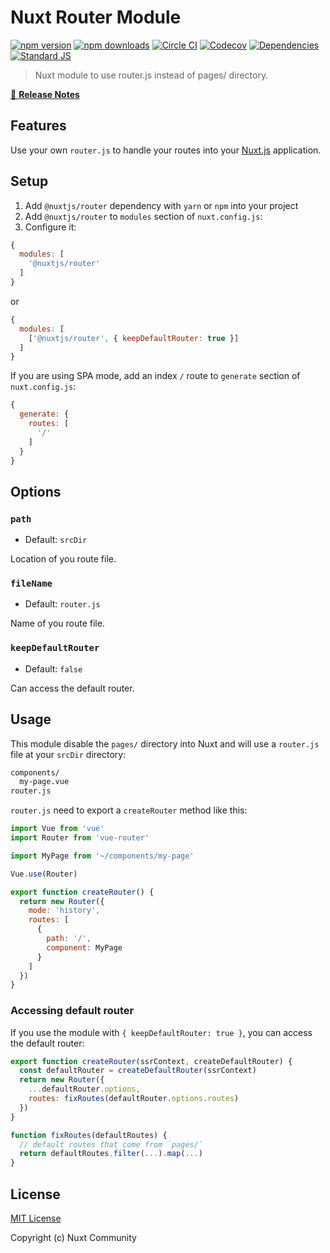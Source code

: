 # Nuxt Router Module

[![npm version][npm-version-src]][npm-version-href]
[![npm downloads][npm-downloads-src]][npm-downloads-href]
[![Circle CI][circle-ci-src]][circle-ci-href]
[![Codecov][codecov-src]][codecov-href]
[![Dependencies][david-dm-src]][david-dm-href]
[![Standard JS][standard-js-src]][standard-js-href]

> Nuxt module to use router.js instead of pages/ directory.

[📖 **Release Notes**](https://github.com/nuxt-community/router-module/releases)

## Features

Use your own `router.js` to handle your routes into your [Nuxt.js](https://nuxtjs.org) application.

## Setup

1. Add `@nuxtjs/router` dependency with `yarn` or `npm` into your project
2. Add `@nuxtjs/router` to `modules` section of `nuxt.config.js`:
3. Configure it:

```js
{
  modules: [
    '@nuxtjs/router'
  ]
}
```

or

```js
{
  modules: [
    ['@nuxtjs/router', { keepDefaultRouter: true }]
  ]
}
```

If you are using SPA mode, add an index `/` route to `generate` section of `nuxt.config.js`:

```js
{
  generate: {
    routes: [
      '/'
    ]
  }
}
```

## Options

### `path`

- Default: `srcDir`

Location of you route file.

### `fileName`

- Default: `router.js`

Name of you route file.

### `keepDefaultRouter`

- Default: `false`

Can access the default router.

## Usage

This module disable the `pages/` directory into Nuxt and will use a `router.js` file at your `srcDir` directory:

```bash
components/
  my-page.vue
router.js
```

`router.js` need to export a `createRouter` method like this:

```js
import Vue from 'vue'
import Router from 'vue-router'

import MyPage from '~/components/my-page'

Vue.use(Router)

export function createRouter() {
  return new Router({
    mode: 'history',
    routes: [
      {
        path: '/',
        component: MyPage
      }
    ]
  })
}
```

### Accessing default router

If you use the module with `{ keepDefaultRouter: true }`, you can access the default router:

```js
export function createRouter(ssrContext, createDefaultRouter) {
  const defaultRouter = createDefaultRouter(ssrContext)
  return new Router({
    ...defaultRouter.options,
    routes: fixRoutes(defaultRouter.options.routes)
  })
}

function fixRoutes(defaultRoutes) {
  // default routes that come from `pages/`
  return defaultRoutes.filter(...).map(...)
}
```

## License

[MIT License](./LICENSE)

Copyright (c) Nuxt Community

<!-- Badges -->
[npm-version-src]: https://img.shields.io/npm/dt/@nuxtjs/router.svg?style=flat-square
[npm-version-href]: https://npmjs.com/package/@nuxtjs/router

[npm-downloads-src]: https://img.shields.io/npm/v/@nuxtjs/router/latest.svg?style=flat-square
[npm-downloads-href]: https://npmjs.com/package/@nuxtjs/router

[circle-ci-src]: https://img.shields.io/circleci/project/github/nuxt-community/router-module.svg?style=flat-square
[circle-ci-href]: https://circleci.com/gh/nuxt-community/router-module

[codecov-src]: https://img.shields.io/codecov/c/github/nuxt-community/router-module.svg?style=flat-square
[codecov-href]: https://codecov.io/gh/nuxt-community/router-module

[david-dm-src]: https://david-dm.org/nuxt-community/router-module/status.svg?style=flat-square
[david-dm-href]: https://david-dm.org/nuxt-community/router-module

[standard-js-src]: https://img.shields.io/badge/code_style-standard-brightgreen.svg?style=flat-square
[standard-js-href]: https://standardjs.com
